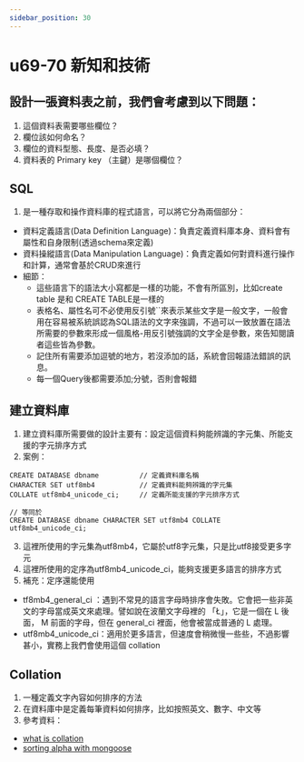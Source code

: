 ```yaml
---
sidebar_position: 30
---
```


# u69-70 新知和技術 


## 設計一張資料表之前，我們會考慮到以下問題：
1. 這個資料表需要哪些欄位？
2. 欄位該如何命名？
3. 欄位的資料型態、長度、是否必填？
4. 資料表的 Primary key （主鍵）是哪個欄位？

## SQL
1. 是一種存取和操作資料庫的程式語言，可以將它分為兩個部分：
  - 資料定義語言(Data Definition Language)：負責定義資料庫本身、資料會有屬性和自身限制(透過schema來定義)
  - 資料操縱語言(Data Manipulation Language)：負責定義如何對資料進行操作和計算，通常會基於CRUD來進行
  - 細節：
    - 這些語言下的語法大小寫都是一樣的功能，不會有所區別，比如create table 是和 CREATE TABLE是一樣的
    - 表格名、屬性名可不必使用反引號``來表示某些文字是一般文字，一般會用在容易被系統誤認為SQL語法的文字來強調，不過可以一致放置在語法所需要的參數來形成一個風格-用反引號強調的文字全是參數，來告知閱讀者這些皆為參數。
    - 記住所有需要添加逗號的地方，若沒添加的話，系統會回報語法錯誤的訊息。
    - 每一個Query後都需要添加;分號，否則會報錯

## 建立資料庫
1. 建立資料庫所需要做的設計主要有：設定這個資料夠能辨識的字元集、所能支援的字元排序方式
2. 案例：
```
CREATE DATABASE dbname          // 定義資料庫名稱
CHARACTER SET utf8mb4           // 定義資料能夠辨識的字元集
COLLATE utf8mb4_unicode_ci;     // 定義所能支援的字元排序方式

// 等同於
CREATE DATABASE dbname CHARACTER SET utf8mb4 COLLATE utf8mb4_unicode_ci;
```
3. 這裡所使用的字元集為utf8mb4，它屬於utf8字元集，只是比utf8接受更多字元
4. 這裡所使用的定序為utf8mb4_unicode_ci，能夠支援更多語言的排序方式
5. 補充：定序還能使用
  - tf8mb4_general_ci ：遇到不常見的語言字母時排序會失敗。它會把一些非英文的字母當成英文來處理。譬如說在波蘭文字母裡的 「Ł」，它是一個在 L 後面， M 前面的字母，但在 general_ci 裡面，他會被當成普通的 L 處理。
  - utf8mb4_unicode_ci：適用於更多語言，但速度會稍微慢一些些，不過影響甚小，實務上我們會使用這個 collation


## Collation
1. 一種定義文字內容如何排序的方法
2. 在資料庫中是定義每筆資料如何排序，比如按照英文、數字、中文等
3. 參考資料：
 - [what is collation](https://docs.mongodb.com/manual/reference/collation/)
 - [sorting alpha with mongoose](https://stackoverflow.com/questions/19435580/sorting-alpha-with-mongoose)